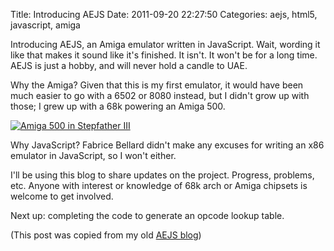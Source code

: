 Title: Introducing AEJS
Date: 2011-09-20 22:27:50
Categories: aejs, html5, javascript, amiga

Introducing AEJS, an Amiga emulator written in JavaScript.  Wait, wording it like that makes it sound like it's finished.  It isn't.  It won't be for a long time.  AEJS is just a hobby, and will never hold a candle to UAE.

Why the Amiga?  Given that this is my first emulator, it would have been much easier to go with a 6502 or 8080 instead, but I didn't grow up with those; I grew up with a 68k powering an Amiga 500.

[<img src="/img/012/stepfather_iii_amiga_500_2.jpg" alt="Amiga 500 in Stepfather III" title="" /></p>](http://starringthecomputer.com/feature.php?f=122)

Why JavaScript?  Fabrice Bellard didn't make any excuses for writing an x86 emulator in JavaScript, so I won't either.

I'll be using this blog to share updates on the project.  Progress, problems, etc.  Anyone with interest or knowledge of 68k arch or Amiga chipsets is welcome to get involved.

Next up: completing the code to generate an opcode lookup table.

(This post was copied from my old [AEJS blog](http://aejs.blogspot.com/))
